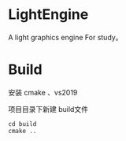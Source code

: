 # LightEngine
A light graphics engine For study。



# Build

安装 cmake 、vs2019

项目目录下新建 build文件

```
cd build
cmake ..
```

